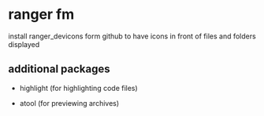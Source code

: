 # ranger fm

install ranger_devicons form github to have icons in front of files and folders displayed

## additional packages

* highlight (for highlighting code files)
- atool (for previewing archives)
